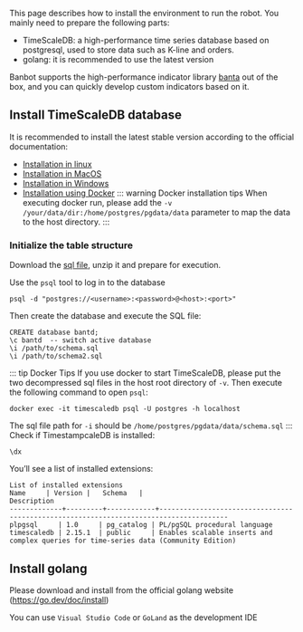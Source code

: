 This page describes how to install the environment to run the robot. You mainly need to prepare the following parts:
* TimeScaleDB: a high-performance time series database based on postgresql, used to store data such as K-line and orders.
* golang: it is recommended to use the latest version

Banbot supports the high-performance indicator library [banta](https://github.com/banbox/banta) out of the box, and you can quickly develop custom indicators based on it.

## Install TimeScaleDB database
It is recommended to install the latest stable version according to the official documentation:
* [Installation in linux](https://docs.timescale.com/self-hosted/latest/install/installation-linux/)
* [Installation in MacOS](https://docs.timescale.com/self-hosted/latest/install/installation-macos/)
* [Installation in Windows](https://docs.timescale.com/self-hosted/latest/install/installation-windows/)
* [Installation using Docker](https://docs.timescale.com/self-hosted/latest/install/installation-docker/)
  ::: warning Docker installation tips
  When executing docker run, please add the `-v /your/data/dir:/home/postgres/pgdata/data` parameter to map the data to the host directory.
  :::

### Initialize the table structure
Download the [sql file](/sql.zip), unzip it and prepare for execution.

Use the `psql` tool to log in to the database
```shell
psql -d "postgres://<username>:<password>@<host>:<port>"
```
Then create the database and execute the SQL file:
```postgresql
CREATE database bantd;
\c bantd  -- switch active database
\i /path/to/schema.sql
\i /path/to/schema2.sql
```
::: tip Docker Tips
If you use docker to start TimeScaleDB, please put the two decompressed sql files in the host root directory of `-v`.
Then execute the following command to open `psql`:
```shell
docker exec -it timescaledb psql -U postgres -h localhost
```
The sql file path for `-i` should be `/home/postgres/pgdata/data/schema.sql`
:::
Check if TimestampcaleDB is installed:
```postgresql
\dx
```
You’ll see a list of installed extensions:
```text
List of installed extensions
Name     | Version |   Schema   |                                      Description                                      
-------------+---------+------------+---------------------------------------------------------------------------------------
plpgsql     | 1.0     | pg_catalog | PL/pgSQL procedural language
timescaledb | 2.15.1  | public     | Enables scalable inserts and complex queries for time-series data (Community Edition)
```
## Install golang
Please download and install from the official golang website (https://go.dev/doc/install)

You can use `Visual Studio Code` or `GoLand` as the development IDE
